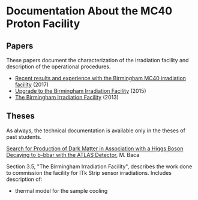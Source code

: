 # Documentation About the MC40 Proton Facility

## Papers
These papers document the characterization of the irradiation facility and description of the operational procedures.

- [Recent results and experience with the Birmingham MC40 irradiation facility](https://iopscience.iop.org/article/10.1088/1748-0221/12/03/C03075) (2017)
- [Upgrade to the Birmingham Irradiation Facility](https://www.sciencedirect.com/science/article/pii/S0168900215001734) (2015)
- [The Birmingham Irradiation Facility](https://www.sciencedirect.com/science/article/pii/S0168900213007675) (2013)

## Theses
As always, the technical documentation is available only in the theses of past students.

[Search for Production of Dark Matter in Association with a Higgs Boson Decaying to b-bbar with the ATLAS Detector](http://www.ep.ph.bham.ac.uk/publications/thesis/mjb_thesis.pdf), M. Baca

Section 3.5, "The Birmingham Irradiation Facility", describes the work done to commission the facility for ITk Strip sensor irradiations. Includes description of:

- thermal model for the sample cooling